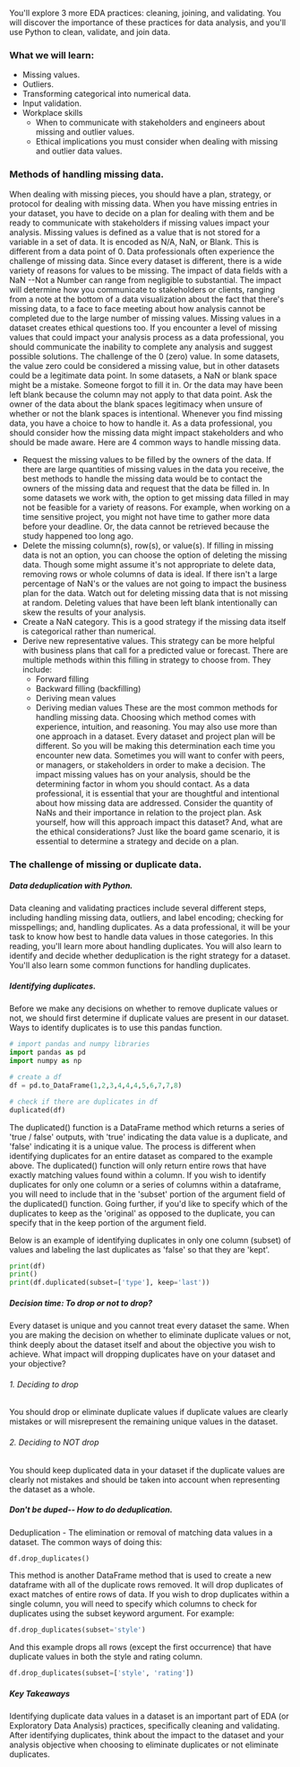 You'll explore 3 more EDA practices: cleaning, joining, and validating. You will discover the importance of these practices for data analysis, and you'll use Python to clean, validate, and join data.

### What we will learn:
- Missing values.
- Outliers.
- Transforming categorical into numerical data.
- Input validation.
- Workplace skills
	- When to communicate with stakeholders and engineers about missing and outlier values.
	- Ethical implications you must consider when dealing with missing and outlier data values.
### Methods of handling missing data.
When dealing with missing pieces, you should have a plan, strategy, or protocol for dealing with missing data. When you have missing entries in your dataset, you have to decide on a plan for dealing with them and be ready to communicate with stakeholders if missing values impact your analysis. 
Missing values is defined as a value that is not stored for a variable in a set of data. It is encoded as N/A, NaN, or Blank. This is different from a data point of 0. 
Data professionals often experience the challenge of missing data. Since every dataset is different, there is a wide variety of reasons for values to be missing. The impact of data fields with a NaN --Not a Number can range from negligible to substantial.
The impact will determine how you communicate to stakeholders or clients, ranging from a note at the bottom of a data visualization about the fact that there's missing data, to a face to face meeting about how analysis cannot be completed due to the large number of missing values.
Missing values in a dataset creates ethical questions too. If you encounter a level of missing values that could impact your analysis process as a data professional, you should communicate the inability to complete any analysis and suggest possible solutions. 
The challenge of the 0 (zero) value. In some datasets, the value zero could be considered a missing value, but in other datasets could be a legitimate data point. In some datasets, a NaN or blank space might be a mistake. Someone forgot to fill it in. Or the data may have been left blank because the column may not apply to that data point.
Ask the owner of the data about the blank spaces legitimacy when unsure of whether or not the blank spaces is intentional. Whenever you find missing data, you have a choice to how to handle it. As a data professional, you should consider how the missing data might impact stakeholders and who should be made aware. 
Here are 4 common ways to handle missing data.
- Request the missing values to be filled by the owners of the data.
If there are large quantities of missing values in the data you receive, the best methods to handle the missing data would be to contact the owners of the missing data and request that the data be filled in.
In some datasets we work with, the option to get missing data filled in may not be feasible for a variety of reasons. For example, when working on a time sensitive project, you might not have time to gather more data before your deadline. Or, the data cannot be retrieved because the study happened too long ago. 
- Delete the missing column(s), row(s), or value(s).
If  filling in missing data is not an option, you can choose the option of deleting the missing data. Though some might assume it's not appropriate to delete data, removing rows or whole columns of data is ideal. If there isn't a large percentage of NaN's or the values are not going to impact the business plan for the data. 
Watch out for deleting missing data that is not missing at random. Deleting values that have been left blank intentionally can skew the results of your analysis. 
- Create a NaN category.
This is a good strategy if the missing data itself is categorical rather than numerical. 
- Derive new representative values.
This strategy can be more helpful with business plans that call for a predicted value or forecast. There are multiple methods within this filling in strategy to choose from. They include:
	- Forward filling
	- Backward filling (backfilling)
	- Deriving mean values
	- Deriving median values
These are the most common methods for handling missing data. Choosing which method comes with experience, intuition, and reasoning. You may also use more than one approach in a dataset. Every dataset and project plan will be different. So you will be making this determination each time you encounter new data. Sometimes you will want to confer with peers, or managers, or stakeholders in order to make a decision. The impact missing values has on your analysis, should be the determining factor in whom you should contact. 
As a data professional, it is essential that your are thoughtful and intentional about how missing data are addressed. Consider the quantity of NaNs and their importance in relation to the project plan. Ask yourself, how will this approach impact this dataset? And, what are the ethical considerations?
Just like the board game scenario, it is essential to determine a strategy and decide on a plan.

### The challenge of missing or duplicate data.
##### Data deduplication with Python.
Data cleaning and validating practices include several different steps, including handling missing data, outliers, and label encoding; checking for misspellings; and, handling duplicates. As a data professional, it will be your task to know how best to handle data values in those categories.
In this reading, you'll learn more about handling duplicates. You will also learn to identify and decide whether deduplication is the right strategy for a dataset. You'll also learn some common functions for handling duplicates.
##### Identifying duplicates.
Before we make any decisions on whether to remove duplicate values or not, we should first determine if duplicate values are present in our dataset.
Ways to identify duplicates is to use this pandas function.
```python
# import pandas and numpy libraries
import pandas as pd
import numpy as np

# create a df
df = pd.to_DataFrame(1,2,3,4,4,4,5,6,7,7,8)

# check if there are duplicates in df
duplicated(df)
```
The duplicated() function is a DataFrame method which returns a series of 'true / false' outputs, with 'true' indicating the data value is a duplicate, and 'false' indicating it is a unique value. 
The process is different when identifying duplicates for an entire dataset as compared to the example above. The duplicated() function will only return entire rows that have exactly matching values found within a column. If you wish to identify duplicates for only one column or a series of columns within a dataframe, you will need to include that in the 'subset' portion of the argument field of the duplicated() function. Going further, if you'd like to specify which of the duplicates to keep as the 'original' as opposed to the duplicate, you can specify that in the keep portion of the argument field.

Below is an example of identifying duplicates in only one column (subset) of values and labeling the last duplicates as 'false' so that they are 'kept'.

```python
print(df)
print()
print(df.duplicated(subset=['type'], keep='last'))
```
##### Decision time: To drop or not to drop?
Every dataset is unique and you cannot treat every dataset the same. When you are making the decision on whether to eliminate duplicate values or not, think deeply about the dataset itself and about the objective you wish to achieve. What impact will dropping duplicates have on your dataset and your objective?
###### 1. Deciding to drop
You should drop or eliminate duplicate values if duplicate values are clearly mistakes or will misrepresent the remaining unique values in the dataset. 
###### 2. Deciding to NOT drop
You should keep duplicated data in your dataset if the duplicate values are clearly not mistakes and should be taken into account when representing the dataset as a whole. 
##### Don't be duped-- How to do deduplication.
Deduplication - The elimination or removal of matching data values in a dataset. 
The common ways of doing this:
```python
df.drop_duplicates()
```
This method is another DataFrame method that is used to create a new dataframe with all of the duplicate rows removed. It will drop duplicates of exact matches of entire rows of data. If you wish to drop duplicates within a single column, you will need to specify which columns to check for duplicates using the subset keyword argument. For example:

```python
df.drop_duplicates(subset='style')
```

And this example drops all rows (except the first occurrence) that have duplicate values in both the style and rating column.

```python
df.drop_duplicates(subset=['style', 'rating'])
```

##### Key Takeaways
Identifying duplicate data values in a dataset is an important part of EDA (or Exploratory Data Analysis) practices, specifically cleaning and validating. After identifying duplicates, think about the impact to the dataset and your analysis objective when choosing to eliminate duplicates or not eliminate duplicates.

